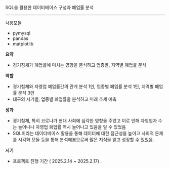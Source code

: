 SQL을 활용한 데이터베이스 구성과 폐업률 분석<hr>
사용모듈
- pymysql
- pandas
- matplotlib

**요약**

- 경기침체가 폐업률에 미치는 영향을 분석하고 업종별, 지역별 폐업률 분석

**역할**

- 경기침체와 자영업 폐업률간의 관계 분석 1인, 업종별 폐업률 분석 1인, 지역별 폐업률 분석 3인
- 대구의 시기별, 업종별 폐업률을 분석하고 미래 추세 예측

      

**성과**

- 경기침체, 특히 코로나가 현대 사회에 심각한 영향을 주었고 이로 인해 자영업자 수는 늘어나나 자영업    폐업률 역시 늘어나고 있음을 알 수 있었음
- SQL이라는 데이터베이스 활용을 통해 데이터에 대한 접근성을 높이고 사회적 문제를 시각화 모듈 등을 통해 분석해봄으로써 많은 지식을 얻고 성장할 수 있었음.

**시기**

- 프로젝트 진행 기간 ( 2025.2.14 ~ 2025.2.17) .
